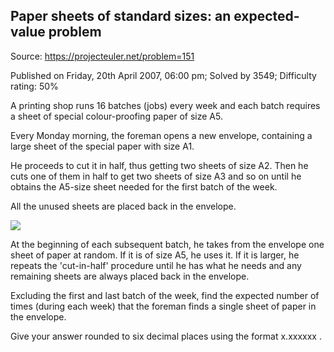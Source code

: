 Paper sheets of standard sizes: an expected-value problem
---------------------------------------------------------

Source: https://projecteuler.net/problem=151

Published on Friday, 20th April 2007, 06:00 pm; Solved by 3549;
Difficulty rating: 50%

A printing shop runs 16 batches (jobs) every week and each batch
requires a sheet of special colour-proofing paper of size A5.

Every Monday morning, the foreman opens a new envelope, containing a
large sheet of the special paper with size A1.

He proceeds to cut it in half, thus getting two sheets of size A2. Then
he cuts one of them in half to get two sheets of size A3 and so on until
he obtains the A5-size sheet needed for the first batch of the week.

All the unused sheets are placed back in the envelope.

![](project/images/p151.gif)

At the beginning of each subsequent batch, he takes from the envelope
one sheet of paper at random. If it is of size A5, he uses it. If it is
larger, he repeats the 'cut-in-half' procedure until he has what he
needs and any remaining sheets are always placed back in the envelope.

Excluding the first and last batch of the week, find the expected number
of times (during each week) that the foreman finds a single sheet of
paper in the envelope.

Give your answer rounded to six decimal places using the format
x.xxxxxx .
